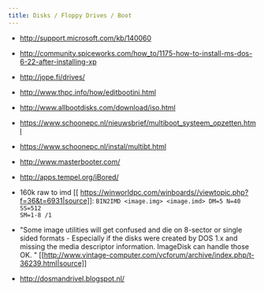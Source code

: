 ```yaml
---
title: Disks / Floppy Drives / Boot
---
```

* http://support.microsoft.com/kb/140060
* http://community.spiceworks.com/how_to/1175-how-to-install-ms-dos-6-22-after-installing-xp
* http://jope.fi/drives/
* http://www.thpc.info/how/editbootini.html
* http://www.allbootdisks.com/download/iso.html
* https://www.schoonepc.nl/nieuwsbrief/multiboot_systeem_opzetten.html
* https://www.schoonepc.nl/instal/multibt.html
* http://www.masterbooter.com/
* http://apps.tempel.org/iBored/  

* 160k raw to imd [[ https://winworldpc.com/winboards//viewtopic.php?f=36&t=6931|source]]: <code>BIN2IMD <image.img> <image.imd> DM=5 N=40 SS=512 SM=1-8 /1</code>

* "Some image utilities will get confused and die on 8-sector or single sided formats - Especially if the disks were created by DOS 1.x and missing the media descriptor information. ImageDisk can handle those OK. " [[http://www.vintage-computer.com/vcforum/archive/index.php/t-36239.html|source]]
* http://dosmandrivel.blogspot.nl/
